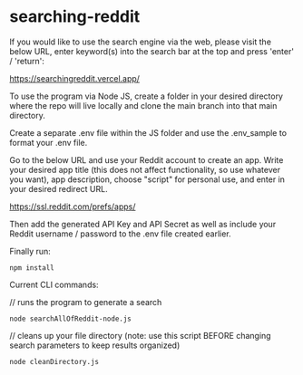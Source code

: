 # searching-reddit

If you would like to use the search engine via the web, please visit the below URL, enter keyword(s) into the search bar at the top and press 'enter' / 'return':

https://searchingreddit.vercel.app/

To use the program via Node JS, create a folder in your desired directory where the repo will live locally and clone the main branch into that main directory. 

Create a separate .env file within the JS folder and use the .env_sample to format your .env file. 

Go to the below URL and use your Reddit account to create an app. Write your desired app title (this does not affect functionality, so use whatever you want), app description, choose "script" for personal use, and enter in your desired redirect URL.

https://ssl.reddit.com/prefs/apps/

Then add the generated API Key and API Secret as well as include your Reddit username / password to the .env file created earlier. 

Finally run: 
```
npm install
```

Current CLI commands:

// runs the program to generate a search
```
node searchAllOfReddit-node.js
```

// cleans up your file directory (note: use this script BEFORE changing search parameters to keep results organized)
```
node cleanDirectory.js
```
